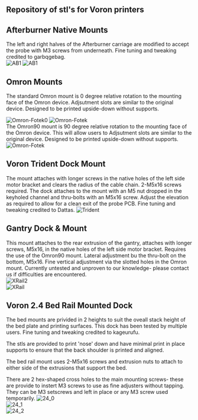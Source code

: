 ## Repository of stl's for Voron printers ##

## Afterburner Native Mounts
The left and right halves of the Afterburner carriage are modified to accept the probe with M3 screws from underneath. Fine tuning and tweaking credited to garbqgebag.  
![AB1](/images/afterburner-1.8.png)
![AB1](/images/Voron_Afterburner-Native.png)

## Omron Mounts
The standard Omron mount is 0 degree relative rotation to the mounting face of the Omron device. Adjsutment slots are similar to the original device.  Designed to be printed upside-down without supports.

![Omron-Fotek0](/main/images/VoronAB.jpg)
![Omron-Fotek](/images/OmronFotec.png)  
The Omron90 mount is 90 degree relative rotation to the mounting face of the Omron device. This will allow users to Adjsutment slots are similar to the original device. Designed to be printed upside-down without supports.  
![Omron-Fotek](/images/OmronFotec90.png)

## Voron Trident Dock Mount  
The mount attaches with longer screws in the native holes of the left side motor bracket and clears the radius of the cable chain. 2-M5x16 screws required. 
The dock attaches to the mount with an M5 nut dropped in the keyholed channel and thru-bolts with an M5x16 screw. Adjust the elevation as required to allow for a clean exit of the probe PCB. Fine tuning and tweaking credited to Dattas.
![Trident](/images/Trident_TopMount.jpg.png)

## Gantry Dock & Mount
This mount attaches to the rear extrusion of the gantry, attaches with longer screws, M5x16, in the native holes of the left side motor bracket. Requires the use of the Omron90 mount. Lateral adjustment bu the thru-bolt on the bottom, M5x16. Fine vertical adjustment via the slotted holes in the Omron mount. Currently untested and unproven to our knowledge- please contact us if difficulties are encountered.  
![XRail2](/images/Voron2.4_XRailMount2.png)  
![XRail](/images/Voron2.4_XRailMount.png)

## Voron 2.4 Bed Rail Mounted Dock  
The bed mounts are privided in 2 heights to suit the oveall stack height of the bed plate and printing surfaces. This dock has been tested by multiple users. Fine tuning and tweaking credited to kageurufu.

The stls are provided to print 'nose' down and have minimal print in place supports to ensure that the back shoulder is printed and aligned. 

The bed rail mount uses 2-M5x16 screws and extrusion nuts to attach to either side of the extrusions that support the bed. 

There are 2 hex-shaped cross holes to the main mounting screws- these are provide to instert M3 screws to use as fine adjusters without tapping. They can be M3 setscrews and left in place or any M3 screw used temporarily. 
![24_0](/images/VoronBedPArtial.jpg)  
![24_1](/images/Voron2.4BedMount.png)  
![24_2](/images/VoronBedMount.jpg)  





